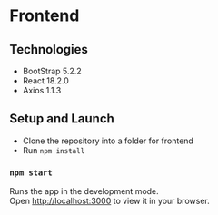 # Frontend



## Technologies

* BootStrap 5.2.2
* React 18.2.0
* Axios 1.1.3

## Setup and Launch

* Clone the repository into a folder for frontend
* Run ```npm install```

### `npm start`

Runs the app in the development mode.\
Open [http://localhost:3000](http://localhost:3000) to view it in your browser.

